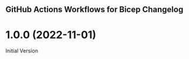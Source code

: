 ## GitHub Actions Workflows for Bicep Changelog

<a name="1.0.0"></a>
# 1.0.0 (2022-11-01)

Initial Version
